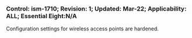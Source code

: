 ### Control: ism-1710; Revision: 1; Updated: Mar-22; Applicability: ALL; Essential Eight:N/A
<p>Configuration settings for wireless access points are hardened.</p>
